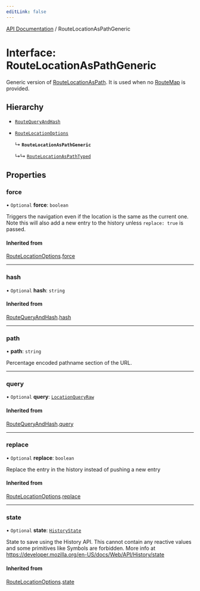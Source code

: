 ```yaml
---
editLink: false
---
```


[API Documentation](../index.md) / RouteLocationAsPathGeneric

# Interface: RouteLocationAsPathGeneric

Generic version of [RouteLocationAsPath](../index.md#RouteLocationAsPath). It is used when no [RouteMap](../index.md#RouteMap) is provided.

## Hierarchy

- [`RouteQueryAndHash`](RouteQueryAndHash.md)

- [`RouteLocationOptions`](RouteLocationOptions.md)

  ↳ **`RouteLocationAsPathGeneric`**

  ↳↳ [`RouteLocationAsPathTyped`](RouteLocationAsPathTyped.md)

## Properties

### force

• `Optional` **force**: `boolean`

Triggers the navigation even if the location is the same as the current one.
Note this will also add a new entry to the history unless `replace: true`
is passed.

#### Inherited from

[RouteLocationOptions](RouteLocationOptions.md).[force](RouteLocationOptions.md#force)

___

### hash

• `Optional` **hash**: `string`

#### Inherited from

[RouteQueryAndHash](RouteQueryAndHash.md).[hash](RouteQueryAndHash.md#hash)

___

### path

• **path**: `string`

Percentage encoded pathname section of the URL.

___

### query

• `Optional` **query**: [`LocationQueryRaw`](../index.md#LocationQueryRaw)

#### Inherited from

[RouteQueryAndHash](RouteQueryAndHash.md).[query](RouteQueryAndHash.md#query)

___

### replace

• `Optional` **replace**: `boolean`

Replace the entry in the history instead of pushing a new entry

#### Inherited from

[RouteLocationOptions](RouteLocationOptions.md).[replace](RouteLocationOptions.md#replace)

___

### state

• `Optional` **state**: [`HistoryState`](HistoryState.md)

State to save using the History API. This cannot contain any reactive
values and some primitives like Symbols are forbidden. More info at
https://developer.mozilla.org/en-US/docs/Web/API/History/state

#### Inherited from

[RouteLocationOptions](RouteLocationOptions.md).[state](RouteLocationOptions.md#state)
